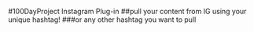 #100DayProject Instagram Plug-in
##pull your content from IG using your unique hashtag!
###or any other hashtag you want to pull